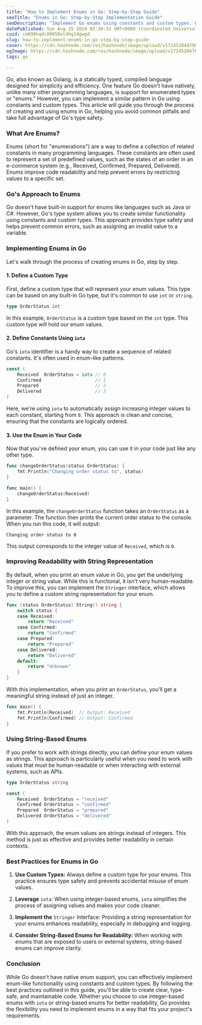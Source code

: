 ```yaml
---
title: "How to Implement Enums in Go: Step-by-Step Guide"
seoTitle: "Enums in Go: Step-by-Step Implementation Guide"
seoDescription: "Implement Go enums using constants and custom types. Learn best practices for type safety and readability"
datePublished: Sun Aug 25 2024 03:30:33 GMT+0000 (Coordinated Universal Time)
cuid: cm090hqdi00050al4hq14gwgd
slug: how-to-implement-enums-in-go-step-by-step-guide
cover: https://cdn.hashnode.com/res/hashnode/image/upload/v1724520447908/a8e312a5-995d-47b1-ba51-1621eb463d2a.png
ogImage: https://cdn.hashnode.com/res/hashnode/image/upload/v1724520476075/7f58dc48-532f-4597-b3fe-1d327f347585.png
tags: go

---
```


Go, also known as Golang, is a statically typed, compiled language designed for simplicity and efficiency. One feature Go doesn't have natively, unlike many other programming languages, is support for enumerated types or "enums." However, you can implement a similar pattern in Go using constants and custom types. This article will guide you through the process of creating and using enums in Go, helping you avoid common pitfalls and take full advantage of Go's type safety.

### What Are Enums?

Enums (short for "enumerations") are a way to define a collection of related constants in many programming languages. These constants are often used to represent a set of predefined values, such as the states of an order in an e-commerce system (e.g., Received, Confirmed, Prepared, Delivered). Enums improve code readability and help prevent errors by restricting values to a specific set.

### Go's Approach to Enums

Go doesn't have built-in support for enums like languages such as Java or C#. However, Go's type system allows you to create similar functionality using constants and custom types. This approach provides type safety and helps prevent common errors, such as assigning an invalid value to a variable.

### Implementing Enums in Go

Let's walk through the process of creating enums in Go, step by step.

#### 1\. Define a Custom Type

First, define a custom type that will represent your enum values. This type can be based on any built-in Go type, but it's common to use `int` or `string`.

```go
type OrderStatus int
```

In this example, `OrderStatus` is a custom type based on the `int` type. This custom type will hold our enum values.

#### 2\. Define Constants Using `iota`

Go's `iota` identifier is a handy way to create a sequence of related constants. It's often used in enum-like patterns.

```go
const (
    Received  OrderStatus = iota // 0
    Confirmed                    // 1
    Prepared                     // 2
    Delivered                    // 3
)
```

Here, we're using `iota` to automatically assign increasing integer values to each constant, starting from `0`. This approach is clean and concise, ensuring that the constants are logically ordered.

#### 3\. Use the Enum in Your Code

Now that you've defined your enum, you can use it in your code just like any other type.

```go
func changeOrderStatus(status OrderStatus) {
    fmt.Println("Changing order status to", status)
}

func main() {
    changeOrderStatus(Received)
}
```

In this example, the `changeOrderStatus` function takes an `OrderStatus` as a parameter. The function then prints the current order status to the console. When you run this code, it will output:

```plaintext
Changing order status to 0
```

This output corresponds to the integer value of `Received`, which is `0`.

### Improving Readability with String Representation

By default, when you print an enum value in Go, you get the underlying integer or string value. While this is functional, it isn't very human-readable. To improve this, you can implement the `Stringer` interface, which allows you to define a custom string representation for your enum.

```go
func (status OrderStatus) String() string {
    switch status {
    case Received:
        return "Received"
    case Confirmed:
        return "Confirmed"
    case Prepared:
        return "Prepared"
    case Delivered:
        return "Delivered"
    default:
        return "Unknown"
    }
}
```

With this implementation, when you print an `OrderStatus`, you'll get a meaningful string instead of just an integer.

```go
func main() {
    fmt.Println(Received)  // Output: Received
    fmt.Println(Confirmed) // Output: Confirmed
}
```

### Using String-Based Enums

If you prefer to work with strings directly, you can define your enum values as strings. This approach is particularly useful when you need to work with values that must be human-readable or when interacting with external systems, such as APIs.

```go
type OrderStatus string

const (
    Received  OrderStatus = "received"
    Confirmed OrderStatus = "confirmed"
    Prepared  OrderStatus = "prepared"
    Delivered OrderStatus = "delivered"
)
```

With this approach, the enum values are strings instead of integers. This method is just as effective and provides better readability in certain contexts.

### Best Practices for Enums in Go

1. **Use Custom Types:** Always define a custom type for your enums. This practice ensures type safety and prevents accidental misuse of enum values.
    
2. **Leverage** `iota`: When using integer-based enums, `iota` simplifies the process of assigning values and makes your code cleaner.
    
3. **Implement the** `Stringer` Interface: Providing a string representation for your enums enhances readability, especially in debugging and logging.
    
4. **Consider String-Based Enums for Readability:** When working with enums that are exposed to users or external systems, string-based enums can improve clarity.
    

### Conclusion

While Go doesn't have native enum support, you can effectively implement enum-like functionality using constants and custom types. By following the best practices outlined in this guide, you'll be able to create clear, type-safe, and maintainable code. Whether you choose to use integer-based enums with `iota` or string-based enums for better readability, Go provides the flexibility you need to implement enums in a way that fits your project's requirements.
